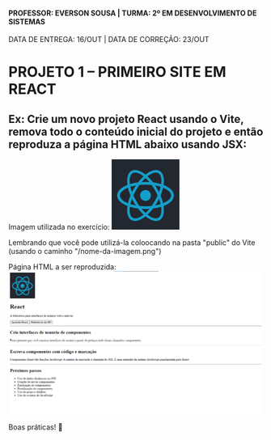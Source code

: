 #### PROFESSOR: EVERSON SOUSA | TURMA: 2º EM DESENVOLVIMENTO DE SISTEMAS

DATA DE ENTREGA: 16/OUT | DATA DE CORREÇÃO: 23/OUT
# PROJETO 1 – PRIMEIRO SITE EM REACT

## Ex: Crie um novo projeto React usando o Vite, remova todo o conteúdo inicial do projeto e então reproduza a página HTML abaixo usando JSX:

Imagem utilizada no exercício:
<img src="./react.png">

Lembrando que você pode utilizá-la coloocando na pasta "public" do Vite (usando o caminho "/nome-da-imagem.png")

Página HTML a ser reproduzida:
<img src="./screenshot-exercicio-1.png">

Boas práticas! :call_me_hand: